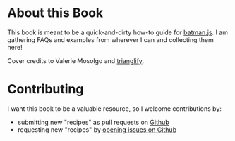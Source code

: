 # About this Book

This book is meant to be a quick-and-dirty how-to guide for [batman.js](http://batmanjs.org). I am gathering FAQs and examples from wherever I can and collecting them here!

Cover credits to Valerie Mosolgo and [trianglify](http://qrohlf.com/trianglify/).

# Contributing

I want this book to be a valuable resource, so I welcome contributions by:

- submitting new "recipes" as pull requests on [Github](https://github.com/rmosolgo/batmanjs-cookbook)
- requesting new "recipes" by [opening issues on Github](https://github.com/rmosolgo/batmanjs-cookbook/issues)
